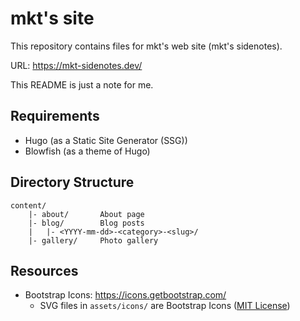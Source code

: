 # mkt's site

This repository contains files for mkt's web site (mkt's sidenotes).

URL: https://mkt-sidenotes.dev/

This README is just a note for me.


## Requirements

- Hugo (as a Static Site Generator (SSG))
- Blowfish (as a theme of Hugo)


## Directory Structure

```
content/
    |- about/       About page
    |- blog/        Blog posts
    |   |- <YYYY-mm-dd>-<category>-<slug>/
    |- gallery/     Photo gallery
```


## Resources

- Bootstrap Icons: https://icons.getbootstrap.com/
    - SVG files in `assets/icons/` are Bootstrap Icons ([MIT License](assets/icons/LICENSE))
